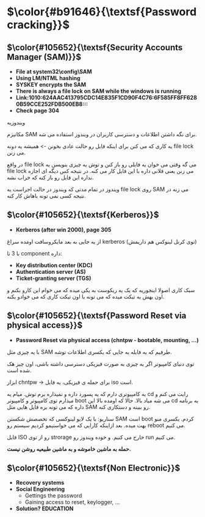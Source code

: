 $\color{#b91646}{\textsf{Password cracking}}$
=============================================

## $\color{#105652}{\textsf{Security Accounts Manager (SAM)}}$

- **File at system32\config\SAM**
- **Using LM/NTML hashing**
- **SYSKEY encrypts the SAM**
- **There is always a file lock on SAM while the windows is running**
- **Link:1010:624AAC413795CDC14E835F1CD90F4C76:6F585FF8FF6280B59CCE252FDB500EB8:::**
- **Check page 304**


ویندوزیه

مکانیزم SAM برای نگه داشتن اطلاعات و دسترسی کاربران در ویندوز استفاده می شه.

یه کاری که می کنن برای اینکه فایل رو حالت عادی بخونن -> همیشه یه دونه file lock می زنن.

در واقع file lock می گه وقتی می خوان یه فایلی رو باز کنن و توش یه چیزی بنویسن یه file lock می زنن یعنی فلانی داره با این فایل کار می کنه. در نتیجه کس دیگه ای اجازه نداره این فایل رو باز کنه که خراب نشه.

ویندوز در تمام مدتی که ویندوز در حالت اجراست یه file lock روی SAM می زنه در نتیجه کسی نمی تونه باهاش کار کنه.

## $\color{#105652}{\textsf{Kerberos}}$

- **Kerberos (after win 2000), page 305**

از یه جایی به بعد مایکروسافت اومده سراغ kerberos (توی کرنل لینوکس هم داریمش)

با 3 تا component داره:

- **Key distribution center (KDC)**
- **Authentication server (AS)**
- **Ticket-granting server (TGS)**

سبک کاری اصولا اینجوریه که یک یه ریکوست به یکی میده که می خوام این کارو بکنم و اون بهش یه تیکت میده که می تونه با اون تیکت کاری که می خوادو بکنه.

## $\color{#105652}{\textsf{Password Reset via physical access}}$

- **Password Reset via physical access (chntpw - bootable, mounting, …)**

با یه چیزی مثل SAM طرفیم که یه فایله یه جایی که یکسری اطلاعات توشه.

توی دنیای کامپیوتر اگر به چیزی به صورت فیزیکی دسترسی داشته باشی، اون چیز هک شده است.

ابزار chntpw -> برای حمله ی فیزیکی، یه فایل iso است.

یه کامپیوتری دارم که یه پسورد داره و نمیذاره برم توش. میام یه cd رایت می کنم و میذارم توی کامپیوتر و کامپیوتر boot می شه میاد بالا. حالا که اومده بالا این cd یه برنامه داره که می تونه بره فایل هایی مثل SAM رو ببینه و دستکاری کنه.

سناریو: با یک لایو لینوکسی که تخصصش شکستن SAM است boot کردم. یکسری منو بهت میده. بعد ازاینکه کارایی که می خواستیمو کردیم سیستم رو reboot می کنیم.


فایل ISO رو از توی strorage خارج می کنیم. و خوده ویندوز رو run می کنیم.

**حمله به ماشین خاموشه و به ماشین طبیعیه روشن نیست.**

## $\color{#105652}{\textsf{Non Electronic}}$

- **Recovery systems**
- **Social Engineering**
  - Gettings the password
  - Gaining access to reset, keylogger, …
- **Solution? EDUCATION**
